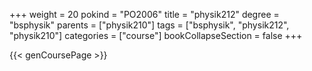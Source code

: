 +++
weight = 20
pokind = "PO2006"
title = "physik212"
degree = "bsphysik"
parents = ["physik210"]
tags = ["bsphysik", "physik212", "physik210"]
categories = ["course"]
bookCollapseSection = false
+++

{{< genCoursePage >}}
